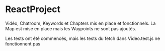 # ReactProject

Vidéo, Chatroom, Keywords et Chapters mis en place et fonctionnels.
La Map est mise en place mais les Waypoints ne sont pas ajoutés.

Les tests ont été commencés, mais les tests du fetch dans Video.test.js ne fonctionnent pas
